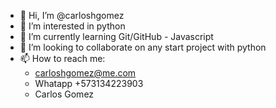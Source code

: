 - 👋 Hi, I’m @carloshgomez
- 👀 I’m interested in python 
- 🌱 I’m currently learning Git/GitHub - Javascript
- 💞️ I’m looking to collaborate on any start project with python
- 📫 How to reach me:
  - carloshgomez@me.com
  - Whatapp +573134223903
  - Carlos Gomez
<!---
carloshgomez/carloshgomez is a ✨ special ✨ repository because its `README.md` (this file) appears on your GitHub profile.
You can click the Preview link to take a look at your changes.
--->
